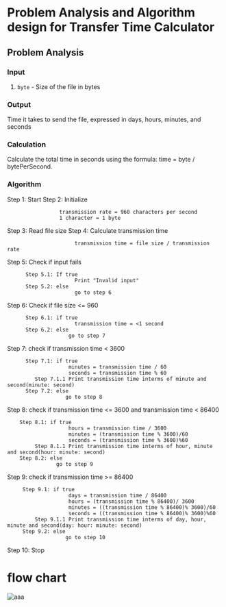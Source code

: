 # Problem Analysis and Algorithm design for Transfer Time Calculator

## Problem Analysis

### Input

1. `byte` - Size of the file in bytes



### Output

Time it takes to send the file, expressed in days, hours, minutes, and seconds

### Calculation

Calculate the total time in seconds using the formula: time = byte / bytePerSecond.

### Algorithm

Step 1: Start
Step 2: Initialize 
```
                 transmission rate = 960 characters per second
                 1 character = 1 byte
```
Step 3: Read file size
Step 4: Calculate transmission time 
```
                      transmission time = file size / transmission rate
```
Step 5: Check if input fails
```
      Step 5.1: If true
                      Print "Invalid input"
      Step 5.2: else
                      go to step 6
```
Step 6: Check if file size <= 960
```
      Step 6.1: if true
                      transmission time = <1 second
      Step 6.2: else
                    go to step 7   
```
Step 7: check if transmission time < 3600
```
      Step 7.1: if true
                    minutes = transmission time / 60
                    seconds = transmission time % 60
         Step 7.1.1 Print transmission time interms of minute and second(minute: second)
      Step 7.2: else 
                   go to step 8
```

Step 8: check if transmission time <= 3600 and transmission time < 86400
```
    Step 8.1: if true
                    hours = transmission time / 3600
                    minutes = (transmission time % 3600)/60
                    seconds = (transmission time % 3600)%60
         Step 8.1.1 Print transmission time interms of hour, minute and second(hour: minute: second)
    Step 8.2: else
                go to step 9
```

Step 9: check if transmission time >= 86400
```
     Step 9.1: if true
                    days = transmission time / 86400
                    hours = (transmission time % 86400)/ 3600
                    minutes = ((transmission time % 86400)% 3600)/60
                    seconds = ((transmission time % 86400)% 3600)%60
         Step 9.1.1 Print transmission time interms of day, hour, minute and second(day: hour: minute: second)
     Step 9.2: else 
                   go to step 10
```
Step 10: Stop






#  flow chart


![aaa](https://github.com/user-attachments/assets/60792eaf-f786-4a0e-84d1-9895935dca54)
